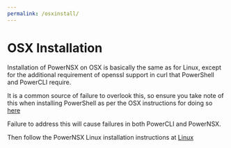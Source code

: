 ```yaml
---
permalink: /osxinstall/
---
```


# OSX Installation

Installation of PowerNSX on OSX is basically the same as for Linux, except for the additional requirement of openssl support in curl that PowerShell and PowerCLI require.

It is a common source of failure to overlook this, so ensure you take note of this when installing PowerShell as per the OSX instructions for doing so [here](https://github.com/PowerShell/PowerShell/blob/master/docs/installation/linux.md#macos-1011)

Failure to address this will cause failures in both PowerCLI and PowerNSX.

Then follow the PowerNSX Linux installation instructions at [Linux](/linuxinstall/)